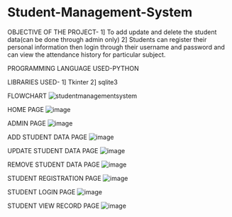 # Student-Management-System

OBJECTIVE OF THE PROJECT-
1] To add update and delete the student data(can be done through admin only)
2] Students can register their personal information then login through their username and password and can view the attendance history for particular subject.

PROGRAMMING LANGUAGE USED-PYTHON

LIBRARIES USED-
1] Tkinter
2] sqlite3

FLOWCHART
![studentmanagementsystem](https://github.com/Shrutimangalwedhe/student-management-system/assets/122894500/fdf626b7-983e-47c7-b3bd-139c764ae647)

HOME PAGE
![image](https://github.com/Shrutimangalwedhe/student-management-system/assets/122894500/b4362a0c-b944-4760-90fd-45857a34a611)

ADMIN PAGE
![image](https://github.com/Shrutimangalwedhe/student-management-system/assets/122894500/d0be861b-22a5-43d0-a710-b03884d49a10)

ADD STUDENT DATA PAGE
![image](https://github.com/Shrutimangalwedhe/student-management-system/assets/122894500/c4bd46e3-6cb7-4532-9d84-6b2dc335407f)

UPDATE STUDENT DATA PAGE
![image](https://github.com/Shrutimangalwedhe/student-management-system/assets/122894500/d4ea143c-09c8-48d7-a504-5e85df2eb3be)

REMOVE STUDENT DATA PAGE
![image](https://github.com/Shrutimangalwedhe/student-management-system/assets/122894500/cfbe9ea2-b36e-40b8-ab1b-140b5733dadc)

STUDENT REGISTRATION PAGE
![image](https://github.com/Shrutimangalwedhe/student-management-system/assets/122894500/55cc83e5-5fc5-4614-8bc8-51eb295f1804)

STUDENT LOGIN PAGE
![image](https://github.com/Shrutimangalwedhe/student-management-system/assets/122894500/c28bfc90-30e8-47ca-a74d-8e259e43439a)

STUDENT VIEW RECORD PAGE
![image](https://github.com/Shrutimangalwedhe/student-management-system/assets/122894500/f460cd36-cc00-4ac5-b406-6142af2f3d25)












